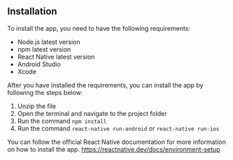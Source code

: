 ## Installation

To install the app, you need to have the following requirements:

- Node.js latest version
- npm latest version
- React Native latest version
- Android Studio
- Xcode

After you have installed the requirements, you can install the app by following the steps below:

1. Unzip the file
2. Open the terminal and navigate to the project folder
3. Run the command `npm install`
4. Run the command `react-native run-android` or `react-native run-ios`

You can follow the official React Native documentation for more information on how to install the app.
https://reactnative.dev/docs/environment-setup